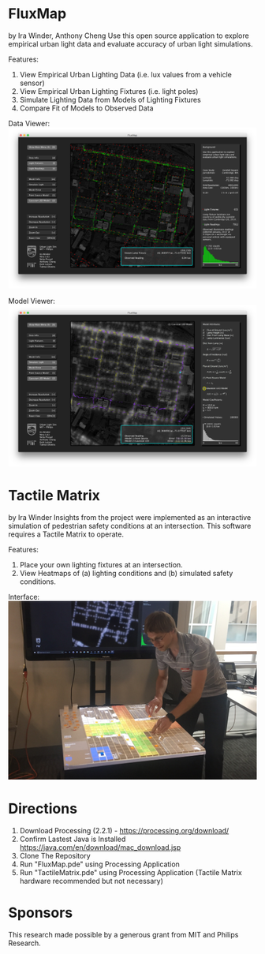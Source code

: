 # FluxMap
by Ira Winder, Anthony Cheng
Use this open source application to explore empirical urban light data and evaluate accuracy of urban light simulations.

 Features:
 1. View Empirical Urban Lighting Data (i.e. lux values from a vehicle sensor)
 2. View Empirical Urban Lighting Fixtures (i.e. light poles)
 3. Simulate Lighting Data from Models of Lighting Fixtures
 4. Compare Fit of Models to Observed Data

 Data Viewer:
 ![FluxMap](Processing/FluxMap/screenshots/dataView.png "Light Data Viewer")

 Model Viewer:
 ![FluxMap](Processing/FluxMap/screenshots/modelView.png "Light Model Viewer")

# Tactile Matrix
by Ira Winder
Insights from the project were implemented as an interactive simulation of pedestrian safety conditions at an intersection. This software requires a Tactile Matrix to operate.

 Features:
 1. Place your own lighting fixtures at an intersection.
 2. View Heatmaps of (a) lighting conditions and (b) simulated safety conditions.

 Interface:
 ![TactileMatrix](Processing/TactileMatrix/screenshots/tactilematrix.jpg "Ira Winder with Tactile Matrix")

# Directions
1. Download Processing (2.2.1) - https://processing.org/download/
2. Confirm Lastest Java is Installed https://java.com/en/download/mac_download.jsp
3. Clone The Repository
4. Run "FluxMap.pde" using Processing Application
4. Run "TactileMatrix.pde" using Processing Application (Tactile Matrix hardware recommended but not necessary)

# Sponsors
This research made possible by a generous grant from MIT and Philips Research.

